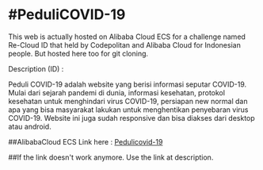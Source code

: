 # #PeduliCOVID-19

This web is actually hosted on Alibaba Cloud ECS for a challenge named Re-Cloud ID that held by Codepolitan and Alibaba Cloud for Indonesian people.
But hosted here too for git cloning.

Description (ID) : 

Peduli COVID-19 adalah website yang berisi informasi seputar COVID-19. Mulai dari sejarah pandemi di dunia, informasi kesehatan, protokol kesehatan untuk menghindari virus COVID-19, persiapan new normal dan apa yang bisa masyarakat lakukan untuk menghentikan penyebaran virus COVID-19. Website ini juga sudah responsive dan bisa diakses dari desktop atau android.

##AlibabaCloud ECS Link here : [Pedulicovid-19](http://47.254.242.132/)

##If the link doesn't work anymore. Use the link at description.
